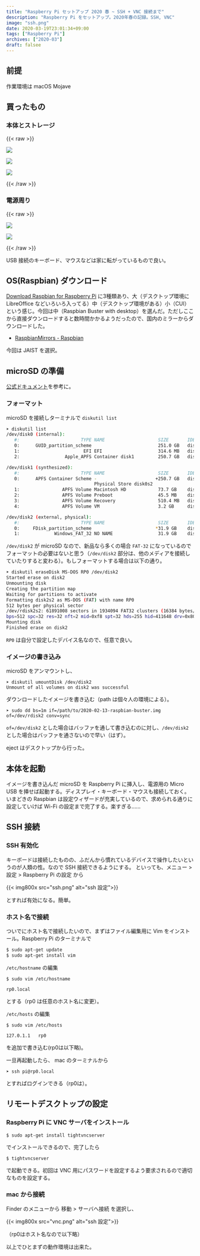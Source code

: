 ```yaml
---
title: "Raspberry Pi セットアップ 2020 春 ~ SSH + VNC 接続まで"
description: "Raspberry Pi をセットアップ。2020年春の記録。SSH, VNC"
image: "ssh.png"
date: 2020-03-19T23:01:34+09:00
tags: ["Raspberry Pi"]
archives: ["2020-03"]
draft: falsee
---
```

## 前提

作業環境は macOS Mojave

## 買ったもの
### 本体とストレージ
{{< raw >}}
<div>
<a href="https://www.amazon.co.jp/gp/product/B01NHEBAN5/ref=as_li_ss_il?ie=UTF8&psc=1&linkCode=li2&tag=tbsmcd-22&linkId=918ff93f96b787b30247dfdbd1532ffa&language=ja_JP" target="_blank"><img border="0" src="//ws-fe.amazon-adsystem.com/widgets/q?_encoding=UTF8&ASIN=B01NHEBAN5&Format=_SL160_&ID=AsinImage&MarketPlace=JP&ServiceVersion=20070822&WS=1&tag=tbsmcd-22&language=ja_JP" ></a>

<a href="https://www.amazon.co.jp/gp/product/B009D79VH4/ref=as_li_ss_il?ie=UTF8&psc=1&linkCode=li2&tag=tbsmcd-22&linkId=308761c98124ac120da819cbbd809c1e&language=ja_JP" target="_blank"><img border="0" src="//ws-fe.amazon-adsystem.com/widgets/q?_encoding=UTF8&ASIN=B009D79VH4&Format=_SL160_&ID=AsinImage&MarketPlace=JP&ServiceVersion=20070822&WS=1&tag=tbsmcd-22&language=ja_JP" ></a>

<a href="https://www.amazon.co.jp/gp/product/B07YLT539N/ref=as_li_ss_il?ie=UTF8&psc=1&linkCode=li2&tag=tbsmcd-22&linkId=f39de52f3a25628346ad5906ddc0012d&language=ja_JP" target="_blank"><img border="0" src="//ws-fe.amazon-adsystem.com/widgets/q?_encoding=UTF8&ASIN=B07YLT539N&Format=_SL160_&ID=AsinImage&MarketPlace=JP&ServiceVersion=20070822&WS=1&tag=tbsmcd-22&language=ja_JP" ></a>
</div>
{{< /raw >}}

### 電源周り
{{< raw >}}
<div>
<a href="https://www.amazon.co.jp/gp/product/B0197AP6B6/ref=as_li_ss_il?ie=UTF8&psc=1&linkCode=li2&tag=tbsmcd-22&linkId=962dbe9cc3f58c0d5a2984f26c6a174c&language=ja_JP" target="_blank"><img border="0" src="//ws-fe.amazon-adsystem.com/widgets/q?_encoding=UTF8&ASIN=B0197AP6B6&Format=_SL160_&ID=AsinImage&MarketPlace=JP&ServiceVersion=20070822&WS=1&tag=tbsmcd-22&language=ja_JP" ></a>

<a href="https://www.amazon.co.jp/gp/product/B07TX8RT8L/ref=as_li_ss_il?ie=UTF8&psc=1&linkCode=li2&tag=tbsmcd-22&linkId=63a5417deaec890f25a05ee5ae15ac65&language=ja_JP" target="_blank"><img border="0" src="//ws-fe.amazon-adsystem.com/widgets/q?_encoding=UTF8&ASIN=B07TX8RT8L&Format=_SL160_&ID=AsinImage&MarketPlace=JP&ServiceVersion=20070822&WS=1&tag=tbsmcd-22&language=ja_JP" ></a>
</div>
{{< /raw >}}

USB 接続のキーボード、マウスなどは家に転がっているもので良い。

## OS(Raspbian) ダウンロード

[Download Raspbian for Raspberry Pi](https://www.raspberrypi.org/downloads/raspbian/) に3種類あり、大（デスクトップ環境に LibreOffice などいろいろ入ってる）中（デスクトップ環境がある）小（CUI）という感じ。今回は中（Raspbian Buster with desktop）を選んだ。ただしここから直接ダウンロードすると数時間かかるようだったので、国内のミラーからダウンロードした。

- [RaspbianMirrors - Raspbian](https://www.raspbian.org/RaspbianMirrors)

今回は JAIST を選択。

## microSD の準備

[公式ドキュメント](https://www.raspberrypi.org/documentation/installation/installing-images/mac.md)を参考に。

### フォーマット

microSD を接続しターミナルで `diskutil list`

```bash
➤ diskutil list
/dev/disk0 (internal):
   #:                       TYPE NAME                    SIZE       IDENTIFIER
   0:      GUID_partition_scheme                         251.0 GB   disk0
   1:                        EFI EFI                     314.6 MB   disk0s1
   2:                 Apple_APFS Container disk1         250.7 GB   disk0s2

/dev/disk1 (synthesized):
   #:                       TYPE NAME                    SIZE       IDENTIFIER
   0:      APFS Container Scheme -                      +250.7 GB   disk1
                                 Physical Store disk0s2
   1:                APFS Volume Macintosh HD            73.7 GB    disk1s1
   2:                APFS Volume Preboot                 45.5 MB    disk1s2
   3:                APFS Volume Recovery                510.4 MB   disk1s3
   4:                APFS Volume VM                      3.2 GB     disk1s4

/dev/disk2 (external, physical):
   #:                       TYPE NAME                    SIZE       IDENTIFIER
   0:     FDisk_partition_scheme                        *31.9 GB    disk2
   1:             Windows_FAT_32 NO NAME                 31.9 GB    disk2s1
```

`/dev/disk2` が microSD なので、新品なら多くの場合 `FAT-32` になっているのでフォーマットの必要はないと思う（`/dev/disk2` 部分は、他のメディアを接続していたりすると変わる）。もしフォーマットする場合は以下の通り。

```bash
➤ diskutil eraseDisk MS-DOS RP0 /dev/disk2
Started erase on disk2
Unmounting disk
Creating the partition map
Waiting for partitions to activate
Formatting disk2s2 as MS-DOS (FAT) with name RP0
512 bytes per physical sector
/dev/rdisk2s2: 61891008 sectors in 1934094 FAT32 clusters (16384 bytes/cluster)
bps=512 spc=32 res=32 nft=2 mid=0xf8 spt=32 hds=255 hid=411648 drv=0x80 bsec=61921280 bspf=15111 rdcl=2 infs=1 bkbs=6
Mounting disk
Finished erase on disk2
```

`RP0` は自分で設定したデバイス名なので、任意で良い。

### イメージの書き込み

microSD をアンマウントし、

```
➤ diskutil umountDisk /dev/disk2
Unmount of all volumes on disk2 was successful
```

ダウンロードしたイメージを書き込む（path は個々人の環境による）。

```
➤ sudo dd bs=1m if=/path/to/2020-02-13-raspbian-buster.img of=/dev/rdisk2 conv=sync
```

`of=/dev/disk2` とした場合はバッファを通して書き込むのに対し、`/dev/disk2` とした場合はバッファを通さないので早い（はず）。

eject はデスクトップから行った。

## 本体を起動

イメージを書き込んだ microSD を Raspberry Pi に挿入し、電源用の Micro USB を挿せば起動する。ディスプレイ・キーボード・マウスも接続しておく。いまどきの Raspbian は設定ウィザードが充実しているので、求められる通りに設定していけば Wi-Fi の設定まで完了する。楽すぎる……

## SSH 接続
### SSH 有効化
キーボードは接続したものの、ふだんから慣れているデバイスで操作したいというのが人類の性。なので SSH 接続できるようにする。
といっても、メニュー > 設定 > Raspberry Pi の設定 から

{{< img800x src="ssh.png" alt="ssh 設定">}}

とすれば有効になる。簡単。

### ホスト名で接続

ついでにホスト名で接続したいので、まずはファイル編集用に Vim をインストール。Raspberry Pi のターミナルで

```bash
$ sudo apt-get update
$ sudo apt-get install vim
```

`/etc/hostname` の編集

```
$ sudo vim /etc/hostname
```

```
rp0.local
```

とする（rp0 は任意のホスト名に変更）。

`/etc/hosts` の編集

```
$ sudo vim /etc/hosts
```

```
127.0.1.1	rp0
```

を追加で書き込む(rp0は以下略)。

一旦再起動したら、 mac のターミナルから

```
➤ ssh pi@rp0.local
```

とすればログインできる（rp0は）。

## リモートデスクトップの設定
### Raspberry Pi に VNC サーバをインストール

```
$ sudo apt-get install tightvncserver
```

でインストールできるので、完了したら

```
$ tightvncserver
```

で起動できる。初回は VNC 用にパスワードを設定するよう要求されるので適切なものを設定する。

### mac から接続

Finder のメニューから 移動 > サーバへ接続 を選択し、

{{< img800x src="vnc.png" alt="ssh 設定">}}

（rp0はホスト名なので以下略）

以上でひとまずの動作環境は出来た。
